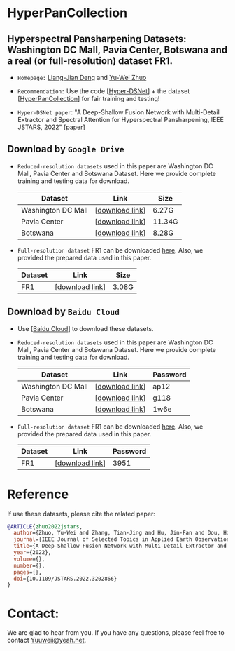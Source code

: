 # HyperPanCollection

## Hyperspectral Pansharpening Datasets: Washington DC Mall, Pavia Center, Botswana and a real (or full-resolution) dataset FR1.

* ``Homepage:`` [Liang-Jian Deng](https://liangjiandeng.github.io/) and [Yu-Wei Zhuo](https://pluto-wei.github.io/)

* ``Recommendation:`` Use the code [[Hyper-DSNet](https://github.com/liangjiandeng/Hyper-DSNet)] + the dataset [[HyperPanCollection](https://github.com/liangjiandeng/HyperPanCollection)] for fair training and testing!

*  ``Hyper-DSNet paper``: "A Deep-Shallow Fusion Network with Multi-Detail Extractor and Spectral Attention for Hyperspectral Pansharpening, IEEE JSTARS, 2022"  [[paper](https://liangjiandeng.github.io/papers/2022/zhuo-jstars2022.pdf)]


## Download by ``Google Drive``


* ```Reduced-resolution datasets``` used in this paper are Washington DC Mall, Pavia Center and Botswana Dataset. Here we provide complete training and testing data for download.

  | Dataset            | Link                                            | Size |
  | ------------------ | ----------------------------------------------- | -------- |
  | Washington DC Mall | [[download link](https://drive.google.com/drive/folders/1k9beAcd9x3ZLJOL1TWvJ0KYbzLDrYLaG?usp=sharing)] | 6.27G     |
  | Pavia Center       | [[download link](https://drive.google.com/drive/folders/1qXCgWwh6PIMNv2_Caw7-mHoPFgb08V0x?usp=sharing)] | 11.34G     |
  | Botswana           | [[download link](https://drive.google.com/drive/folders/1Pafc9fR-nIr-n8bPRJyhL7oX9rNUxbr5?usp=sharing)] | 8.28G     |

* ```Full-resolution dataset``` FR1 can be downloaded [here](https://openremotesensing.net/hyperspectral-pansharpening-challenge/). Also, we provided the prepared data used in this paper.

  | Dataset | Link                                            | Size |
  | ------- | ----------------------------------------------- | -------- |
  | FR1     | [[download link](https://drive.google.com/drive/folders/1Rz1ehk8SJPWX1rtal695p2Z-thCjrJS3?usp=sharing)] | 3.08G     |

  

## Download by ``Baidu Cloud``

* Use [[Baidu Cloud](https://pan.baidu.com/pcloud/home)] to download these datasets.

* ```Reduced-resolution datasets``` used in this paper are Washington DC Mall, Pavia Center and Botswana Dataset. Here we provide complete training and testing data for download.

  | Dataset            | Link                                            | Password |
  | ------------------ | ----------------------------------------------- | -------- |
  | Washington DC Mall | [[download link](https://pan.baidu.com/s/120NwAPBZEICRk-lQPCl8Rg)]  | ap12     |
  | Pavia Center       | [[download link](https://pan.baidu.com/s/1cp9mdh0EutJZyoCi2yyWZw)]   | g118     |
  | Botswana           | [[download link](https://pan.baidu.com/s/1coTz6eBt26Ks4kswAio2Fw)]   | 1w6e     |

* ```Full-resolution dataset``` FR1 can be downloaded [here](https://openremotesensing.net/hyperspectral-pansharpening-challenge/). Also, we provided the prepared data used in this paper.

  | Dataset | Link                                            | Password |
  | ------- | ----------------------------------------------- | -------- |
  | FR1     | [[download link](https://pan.baidu.com/s/1cuglyEGSejCFOXC7Epg8yQ)]   | 3951     |
  

# Reference

If use these datasets, please cite the related paper:

```bibtex
@ARTICLE{zhuo2022jstars,
  author={Zhuo, Yu-Wei and Zhang, Tian-Jing and Hu, Jin-Fan and Dou, Hong-Xia and Huang, Ting-Zhu and Deng, Liang-Jian},
  journal={IEEE Journal of Selected Topics in Applied Earth Observations and Remote Sensing}, 
  title={A Deep-Shallow Fusion Network with Multi-Detail Extractor and Spectral Attention for Hyperspectral Pansharpening}, 
  year={2022},
  volume={},
  number={},
  pages={},
  doi={10.1109/JSTARS.2022.3202866}
}
```





# Contact:

We are glad to hear from you. If you have any questions, please feel free to contact Yuuweii@yeah.net.









